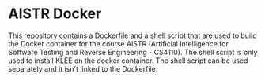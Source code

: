 # AISTR Docker
This repository contains a Dockerfile and a shell script that are used to build the Docker container for the course AISTR (Artificial Intelligence for Software Testing and Reverse Engineering - CS4110). The shell script is only used to install KLEE on the docker container. The shell script can be used separately and it isn't linked to the Dockerfile.
